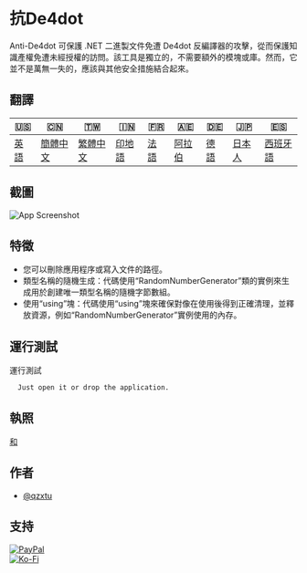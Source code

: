# 抗De4dot

Anti-De4dot 可保護 .NET 二進製文件免遭 De4dot 反編譯器的攻擊，從而保護知識產權免遭未經授權的訪問。該工具是獨立的，不需要額外的模塊或庫。然而，它並不是萬無一失的，應該與其他安全措施結合起來。

## 翻譯

| 🇺🇸            | 🇨🇳                    | 🇹🇼                    | 🇮🇳                | 🇫🇷               | 🇦🇪                | 🇩🇪               | 🇯🇵                | 🇪🇸                 |
| --------------- | ----------------------- | ----------------------- | ------------------- | ------------------ | ------------------- | ------------------ | ------------------- | -------------------- |
| [英語](README.md) | [簡體中文](README.zh-CN.md) | [繁體中文](README.zh-TW.md) | [印地語](README.hi.md) | [法語](README.fr.md) | [阿拉伯](README.ar.md) | [德語](README.de.md) | [日本人](README.ja.md) | [西班牙語](README.es.md) |

## 截圖

![App Screenshot](https://cdn.discordapp.com/attachments/1008195045960204349/1097785288748699648/New_Website_Blue_Mockup_Instagram_-_Laptop.png)

## 特徵

-   您可以刪除應用程序或寫入文件的路徑。
-   類型名稱的隨機生成：代碼使用“RandomNumberGenerator”類的實例來生成用於創建唯一類型名稱的隨機字節數組。
-   使用“using”塊：代碼使用“using”塊來確保對像在使用後得到正確清理，並釋放資源，例如“RandomNumberGenerator”實例使用的內存。

## 運行測試

運行測試

```text
  Just open it or drop the application.
```

## 執照

[和](https://choosealicense.com/licenses/mit/)

## 作者

-   [@qzxtu](https://www.github.com/qzxtu)

## 支持

[![PayPal](https://img.shields.io/badge/PayPal-00457C?style=for-the-badge&logo=paypal&logoColor=white)](https://paypal.me/nova355killer)  
[![Ko-Fi](https://img.shields.io/badge/kofi-00457C?style=for-the-badge&logo=ko-fi&logoColor=white)](https://ko-fi.com/nova355)
